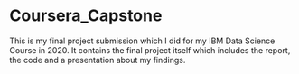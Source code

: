 # Coursera_Capstone

This is my final project submission which I did for my IBM Data Science Course in 2020. It contains the final project itself which includes the report, the code and a presentation about my findings.
